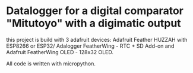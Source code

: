 #  Datalogger for a digital comparator "Mitutoyo" with a digimatic output
 
this project is build with 3 adafruit devices: Adafruit Feather HUZZAH with ESP8266 or ESP32/
Adalogger FeatherWing - RTC + SD Add-on and Adafruit FeatherWing OLED - 128x32 OLED. 

All code is written with micropython.

 
